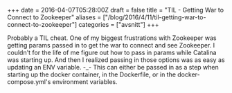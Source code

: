 +++
date = 2016-04-07T05:28:00Z
draft = false
title = "TIL - Getting War to Connect to Zookeeper"
aliases = ["/blog/2016/4/11/til-getting-war-to-connect-to-zookeeper"]
categories = ["avsnitt"]
+++

Probably a TIL cheat. One of my biggest frustrations with Zookeeper was getting params passed in to get the war to connect and see Zookeeper.
I couldn't for the life of me figure out how to pass in params while Catalina was starting up. And then I realized passing in those options was as easy as updating an ENV variable. -_-
This can either be passed in as a step when starting up the docker container, in the Dockerfile, or in the docker-compose.yml's environment variables.

